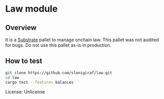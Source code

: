 # Law module

## Overview

It is a [Substrate](https://github.com/paritytech/substrate) pallet to manage onchain law.
This pallet was not audited for bugs. Do not use this pallet as-is in production.

## How to test
```sh
git clone https://github.com/slonigiraf/law.git
cd law
cargo test --features balances
```

License: Unlicense
